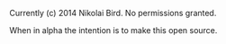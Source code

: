 Currently (c) 2014 Nikolai Bird. No permissions granted.

When in alpha the intention is to make this open source.

